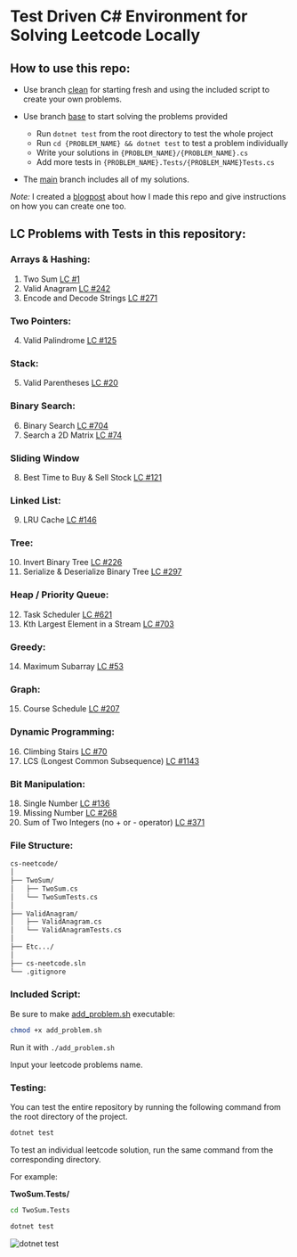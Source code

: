 # Test Driven C# Environment for Solving Leetcode Locally

## How to use this repo:

- Use branch [clean](https://github.com/HansonSoftware/cs-neetcode/tree/clean) for starting fresh and using the included script to create your own problems.

- Use branch [base](https://github.com/HansonSoftware/cs-neetcode/tree/base) to start solving the problems provided

  - Run `dotnet test` from the root directory to test the whole project
  - Run `cd {PROBLEM_NAME} && dotnet test` to test a problem individually
  - Write your solutions in `{PROBLEM_NAME}/{PROBLEM_NAME}.cs`
  - Add more tests in `{PROBLEM_NAME}.Tests/{PROBLEM_NAME}Tests.cs`

- The [main](https://github.com/HansonSoftware/cs-neetcode/tree/main) branch includes all of my solutions.

_Note:_ I created a [blogpost](https://www.haydenhanson.dev/blog/test-driven-c-sharp) about how I made this repo and give instructions on how you can create one too.

## LC Problems with Tests in this repository:

### Arrays & Hashing:

1. Two Sum [LC #1](https://leetcode.com/problems/two-sum/description/)
2. Valid Anagram [LC #242](https://leetcode.com/problems/valid-anagram/description/)
3. Encode and Decode Strings [LC #271](https://neetcode.io/problems/string-encode-and-decode)

### Two Pointers:

4. Valid Palindrome [LC #125](https://leetcode.com/problems/valid-palindrome/description/)

### Stack:

5. Valid Parentheses [LC #20](https://leetcode.com/problems/valid-parentheses/description/)

### Binary Search:

6. Binary Search [LC #704](https://leetcode.com/problems/binary-search/description/)
7. Search a 2D Matrix [LC #74](https://leetcode.com/problems/search-a-2d-matrix/description/)

### Sliding Window

8. Best Time to Buy & Sell Stock [LC #121](https://leetcode.com/problems/best-time-to-buy-and-sell-stock/description/)

### Linked List:

9. LRU Cache [LC #146](https://leetcode.com/problems/lru-cache/description/)

### Tree:

10. Invert Binary Tree [LC #226](https://leetcode.com/problems/invert-binary-tree/description/)
11. Serialize & Deserialize Binary Tree [LC #297](https://leetcode.com/problems/serialize-and-deserialize-binary-tree/description/)

### Heap / Priority Queue:

12. Task Scheduler [LC #621](https://leetcode.com/problems/task-scheduler/description/)
13. Kth Largest Element in a Stream [LC #703](https://leetcode.com/problems/kth-largest-element-in-a-stream/description/)

### Greedy:

14. Maximum Subarray [LC #53](https://leetcode.com/problems/maximum-subarray/description/)

### Graph:

15. Course Schedule [LC #207](https://leetcode.com/problems/course-schedule/description/)

### Dynamic Programming:

16. Climbing Stairs [LC #70](https://leetcode.com/problems/climbing-stairs/description/)
17. LCS (Longest Common Subsequence) [LC #1143](https://leetcode.com/problems/longest-common-subsequence/description/)

### Bit Manipulation:

18. Single Number [LC #136](https://leetcode.com/problems/single-number/description/)
19. Missing Number [LC #268](https://leetcode.com/problems/missing-number/description/)
20. Sum of Two Integers (no + or - operator) [LC #371](https://leetcode.com/problems/sum-of-two-integers/description/)

### File Structure:

```sh
cs-neetcode/
│
├── TwoSum/
│   ├── TwoSum.cs
│   └── TwoSumTests.cs
│
├── ValidAnagram/
│   ├── ValidAnagram.cs
│   └── ValidAnagramTests.cs
│
├── Etc.../
│
├── cs-neetcode.sln
└── .gitignore
```

### Included Script:

Be sure to make [add_problem.sh](https://github.com/HansonSoftware/cs-neetcode/blob/main/add_problem.sh) executable:

```sh
chmod +x add_problem.sh
```

Run it with `./add_problem.sh`

Input your leetcode problems name.

### Testing:

You can test the entire repository by running the following command from the root directory of the project.

```sh
dotnet test
```

To test an individual leetcode solution, run the same command from the corresponding directory.

For example:

**TwoSum.Tests/**

```sh
cd TwoSum.Tests

dotnet test
```

![dotnet test](https://www.haydenhanson.dev/images/posts/test-driven-c-sharp/example.png)
